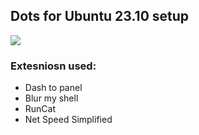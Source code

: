 ## Dots for Ubuntu 23.10 setup

![](https://te.legra.ph/file/34f2de77538889a7888e9.png)

### Extesniosn used:
- Dash to panel
- Blur my shell
- RunCat
- Net Speed Simplified
